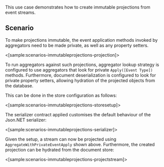 <!--Title: Immutable projections as read model-->

This use case demonstrates how to create immutable projections from event streams.

## Scenario

To make projections immutable, the event application methods invoked by aggregators need to be made private, as well as any property setters.

<[sample:scenarios-immutableprojections-projection]>

To run aggregators against such projections, aggregator lookup strategy is configured to use aggregators that look for private `Apply([Event Type])` methods. Furthermore, document deserialization is configured to look for private property setters, allowing hydration of the projected objects from the database.

This can be done in the store configuration as follows:

<[sample:scenarios-immutableprojections-storesetup]>

The serializer contract applied customises the default behaviour of the Json.NET serializer:

<[sample:scenarios-immutableprojections-serializer]>
 
Given the setup, a stream can now be projected using `AggregateWithPrivateEventApply` shown above. Furthermore, the created projection can be hydrated from the document store:

<[sample:scenarios-immutableprojections-projectstream]>